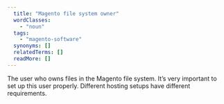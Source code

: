 ```yaml
---
  title: "Magento file system owner"
  wordClasses:
    - "noun"
  tags:
    - "magento-software"
  synonyms: []
  relatedTerms: []
  readMore: []
---
```

The user who owns files in the Magento file system. It’s very important to set up this user properly. Different hosting setups have different requirements.
